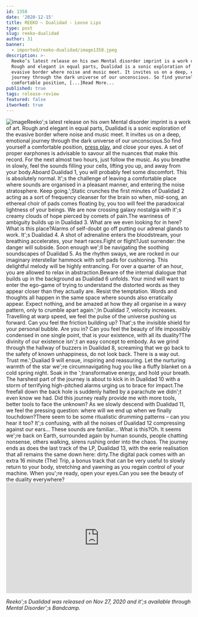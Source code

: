 ```yaml
---
id: 1358
date: '2020-12-15'
title: REEKO – Dualidad - Loose Lips
type: post
slug: reeko-dualidad
author: 31
banner:
  - imported/reeko-dualidad/image1358.jpeg
description: >-
  Reeko’s latest release on his own Mental disorder imprint is a work of art.
  Rough and elegant in equal parts, Dualidad is a sonic exploration of the
  evasive border where noise and music meet. It invites us on a deep, emotional
  journey through the dark universe of our unconscious. So find yourself a
  comfortable position, [...]Read More...
published: true
tags: release-review
featured: false
itworked: true
---
```

![image](../imported/reeko-dualidad/image1358.jpeg)Reeko';s latest release on his own Mental disorder imprint is a work of art. Rough and elegant in equal parts, Dualidad is a sonic exploration of the evasive border where noise and music meet. It invites us on a deep, emotional journey through the dark universe of our unconscious.So find yourself a comfortable position, [press play](https://reeko-mdisorder.bandcamp.com/album/dualidad), and close your eyes. A set of proper earphones is advisable to savour all the nuances that make this record. For the next almost two hours, just follow the music. As you breathe in slowly, feel the sounds filling your cells, lifting you up, and away from your body.Aboard Dualidad 1, you will probably feel some discomfort. This is absolutely normal. It';s the challenge of leaving a comfortable place where sounds are organised in a pleasant manner, and entering the noise stratosphere. Keep going.';Static crunches the first minutes of Dualidad 2 acting as a sort of frequency cleanser for the brain so when, mid-song, an ethereal choir of pads comes floating by, you too will feel the paradoxical lightness of your beings. We are now crossing galaxy nostalgia with it';s creamy clouds of hope pierced by comets of pain.The warriness of ambiguity builds up in Dualidad 3. What are we even looking for in here? What is this place?Alarms of self-doubt go off putting our adrenal glands to work. It';s Dualidad 4. A shot of adrenaline enters the bloodstream, your breathing accelerates, your heart races.Fight or flight?Just surrender: the danger will subside. Soon enough we';ll be navigating the soothing soundscapes of Dualidad 5. As the rhythm sways, we are rocked in our imaginary interstellar hammock with soft pads for cushioning. This delightful melody will be highly entrancing. For over a quarter of an hour, you are allowed to relax in abstraction.Beware of the internal dialogue that builds up in the background as Dualidad 6 unfolds. Your mind will want to enter the ego-game of trying to understand the distorted words as they appear closer than they actually are. Resist the temptation. Words and thoughts all happen in the same space where sounds also erratically appear. Expect nothing, and be amazed at how they all organise in a wavy pattern, only to crumble apart again.';In Dualidad 7, velocity increases. Travelling at warp speed, we feel the pulse of the universe pushing us forward. Can you feel the friction building up? That';s the invisible shield for your personal bubble. Are you in? Can you feel the beauty of life impossibly condensed in one single point, that is your existence, with all its duality?The divinity of our existence isn';t an easy concept to embody. As we grind through the hallway of buzzers in Dualidad 8, screaming that we go back to the safety of known unhappiness, do not look back. There is a way out. Trust me.';Dualiad 9 will ensue, inspiring and reassuring. Let the nurturing warmth of the star we';re circumnavigating hug you like a fluffy blanket on a cold spring night. Soak in the ';transformative energy, and hold your breath. The harshest part of the journey is about to kick in in Dualidad 10 with a storm of terrifying high-pitched alarms urging us to brace for impact.The freefall down the back hole is suddenly halted by a parachute we didn';t even know we had. Did this journey really provide me with more tools, better tools to face the unknown? As we slowly descend with Dualidad 11, we feel the pressing question: where will we end up when we finally touchdown?There seem to be some ritualistic drumming patterns – can you hear it too? It';s confusing, with all the noises of Dualidad 12 compressing against our ears… These sounds are familiar… What is this?Oh. It seems we';re back on Earth, surrounded again by human sounds, people chatting nonsense, others walking, sirens rushing order into the chaos. The journey ends as does the last track of the LP, Dualidad 13, with the eerie realisation that all remains the same down here: dirty.The digital pack comes with an extra 16 minute (The) Trip, a bonus track that can be very useful to slowly return to your body, stretching and yawning as you regain control of your machine. When you';re ready, open your eyes.Can you see the beauty of the duality everywhere?<iframe width='100%' height='300' scrolling='no' frameborder='no' allow='autoplay' src='https://bandcamp.com/EmbeddedPlayer/album=2495334257/size=large/bgcol=ffffff/linkcol=0687f5/tracklist=false/artwork=small/transparent=true/'></iframe>

_Reeko';s Dualidad was released on Nov 27, 2020 and it';s available through Mental Disorder';s Bandcamp._